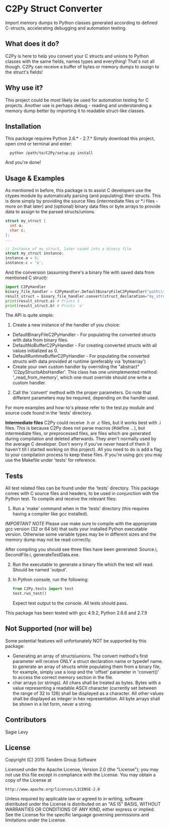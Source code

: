 # C2Py Struct Converter
Import memory dumps to Python classes generated according to defined C-structs, accelerating debugging and automation testing.

## What does it do?
C2Py is here to help you convert your C structs and unions to Python classes with the same fields, names types and everything!
That's not all though. C2Py can receive a buffer of bytes or memory dumps to assign to the struct's fields!

## Why use it? 
This project could be most likely be used for automation testing for C projects.
Another use is perhaps debug - reading and understanding a memory dump better by importing it to readable struct-like classes.

## Installation
This package requires Python 2.6.* - 2.7.*
Simply download this project, open cmd or terminal and enter:
```console
  python /path/to/C2Py/setup.py install
```
And you're done!

## Usage & Examples
As mentioned in before, this package is to assist C developers use the ctypes module by automatically parsing (and populating) their structs.
This is done simply by providing the source files (intermediate files or *.i files - more on that later) and (optional) binary data files or byte arrays to provide 
data to assign to the parsed structs/unions.
```c
struct my_struct {
  int a;
  char c;
};
...

// Instance of my_struct, later saved into a binary file
struct my_struct instance;
instance.a = 5;
instance.c = 'o';
```
And the conversion (assuming there's a binary file with saved data from mentioned C struct):
```python
import C2PyHandler
binary_file_handler = C2PyHandler.DefaultBinaryFileC2PyHandler("path\\to\\SourceIntermediate.i", "path\\to\\binaryfile")
result_struct = binary_file_handler.convert(struct_declaration="my_struct")
print(result_struct.a) # Prints 5
print(result_struct.b) # Prints 'o'
```
The API is quite simple:

1. Create a new instance of the handler of you choice:
  * DefaultBinaryFileC2PyHandler - For populating the converted structs with data from binary files.
  * DefaultNoBufferC2PyHandler - For creating converted structs with all values initialized as 0.
  * DefaultRuntimeBufferC2PyHandler - For populating the converted structs with data provided at runtime (preferably via 'bytearray')
  * Create your own custom handler by overriding the "abstract" 'C2pyStructsAbsHandler'. This class has one unimplemented method: '_read_from_memory', which one must override should one write a custom handler.

2. Call the 'convert' method with the proper parameters. Do note that different parameters may be required, depending on the handler used.

For more examples and how-to's please refer to the test.py module and source code found in the 'tests\' directory.

**Intermediate files**
C2Py could receive .h or .c files, but it works best with .i files. This is because C2Py does not parse macros (#define ...),
but intermediate files, or preprocessed files, are files which are generated during compilation and deleted afterwards.
They aren't normally used by the average C developer. Don't worry if you've never heard of them (I haven't till I started working on this project).
All you need to do is add a flag to your compilation process to keep these files. If you're using gcc you may use the Makefile under 'tests\' for reference.

## Tests
All test related files can be found under the 'tests\' directory. 
This package comes with C source files and headers, to be used in conjunction with the Python test.
To compile and receive the relevant files:

1. Run a 'make' command when in the 'tests\' directory (this requires having a compiler like gcc installed).

  *IMPORTANT NOTE* Please use make sure to compile with the appropriate gcc version (32 or 64 bit) that suits your installed Python executable version.
  Otherwise some variable types may be in different sizes and the memory dump may not be read correctly.

  After compiling you should see three files have been generated: Source.i, SecondFile.i, generateTestData.exe.

2. Run the executable to generate a binary file which the test will read. Should be named 'output'.

3. In Python console, run the following:
   ```python
   from C2Py.tests import test
   test.run_test()
   ```
   Expect test output to the console. All tests should pass.
 
This package has been tested with gcc 4.9.2, Python 2.6.6 and 2.7.9

## Not Supported (nor will be)
Some potential features will unfortunately NOT be supported by this package:
* Generating an array of structs\unions. The convert method's first parameter will receive ONLY a struct declaration name or typedef name.
  to generate an array of structs while populating them from a binary file, for example, simply use a loop and the 'offset' parameter in 'convert()' to access the correct memory section in the file.
* char arrays (or strings). All chars shall be treated as bytes. Bytes with a value representing a readable ASCII character (currently set between the range of 32 to 126) shall be
  displayed as a character. All other values shall be displayed as integer in hex representation. All byte arrays shall be shown in a list form, never a string.

## Contributors
Sagie Levy

## License
Copyright (C) 2015 Tandem Group Software

Licensed under the Apache License, Version 2.0 (the "License");
you may not use this file except in compliance with the License.
You may obtain a copy of the License at

    http://www.apache.org/licenses/LICENSE-2.0

Unless required by applicable law or agreed to in writing, software
distributed under the License is distributed on an "AS IS" BASIS,
WITHOUT WARRANTIES OR CONDITIONS OF ANY KIND, either express or implied.
See the License for the specific language governing permissions and
limitations under the License.
